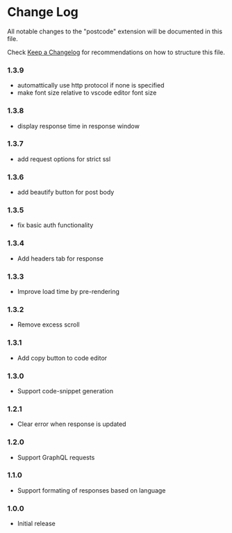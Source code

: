 # Change Log

All notable changes to the "postcode" extension will be documented in this file.

Check [Keep a Changelog](http://keepachangelog.com/) for recommendations on how to structure this file.

### 1.3.9

- automattically use http protocol if none is specified
- make font size relative to vscode editor font size

### 1.3.8

- display response time in response window

### 1.3.7

- add request options for strict ssl 

### 1.3.6

- add beautify button for post body

### 1.3.5

- fix basic auth functionality

### 1.3.4

- Add headers tab for response

### 1.3.3

- Improve load time by pre-rendering

### 1.3.2

- Remove excess scroll

### 1.3.1

- Add copy button to code editor

### 1.3.0

- Support code-snippet generation

### 1.2.1

- Clear error when response is updated

### 1.2.0

- Support GraphQL requests

### 1.1.0

- Support formating of responses based on language

### 1.0.0

- Initial release
